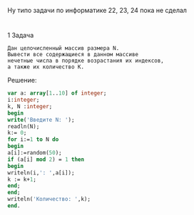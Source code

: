 Ну типо задачи по информатике
22, 23, 24 пока не сделал

# 
1 Задача 
```
Дан целочисленный массив размера N. 
Вывести все содержащиеся в данном массиве 
нечетные числа в порядке возрастания их индексов, 
а также их количество К. 
```
Решение:
```pascal
var a: array[1..10] of integer; 
i:integer; 
k, N :integer; 
begin
write('Введите N: '); 
readln(N); 
k:= 0; 
for i:=1 to N do   
begin
a[i]:=random(50); 
if (a[i] mod 2) = 1 then 
begin
writeln(i,': ',a[i]);  
k := k+1;     
end;
end;
writeln('Количество: ',k); 
end.
```
